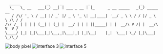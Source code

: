 ```
  _____            _     _            _                       _               
  \_   \_ __   ___(_) __| | ___ _ __ | |_      _ __ _____   _(_) _____      __
   / /\/ '_ \ / __| |/ _` |/ _ \ '_ \| __|____| '__/ _ \ \ / / |/ _ \ \ /\ / /
/\/ /_ | | | | (__| | (_| |  __/ | | | ||_____| | |  __/\ V /| |  __/\ V  V /   
\____/ |_| |_|\___|_|\__,_|\___|_| |_|\__|    |_|  \___| \_/ |_|\___| \_/\_/ 
```

![body pixel](https://github.com/user-attachments/assets/adb2bc2a-aa9d-4ef2-bd19-d7300f6910e4) ![interface 3](https://github.com/user-attachments/assets/c4081436-d593-4f50-b5e4-fd964dd81810) ![interface 5](https://github.com/user-attachments/assets/b2bbc6c4-e714-44a7-bbe2-bee9c2b4e7c2)






